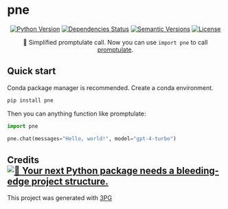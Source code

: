 # pne

<div align="center">


[![Python Version](https://img.shields.io/pypi/pyversions/pne.svg)](https://pypi.org/project/pne/)
[![Dependencies Status](https://img.shields.io/badge/dependencies-up%20to%20date-brightgreen.svg)](https://github.com/Undertone0809/pne/pulls?utf8=%E2%9C%93&q=is%3Apr%20author%3Aapp%2Fdependabot)
[![Semantic Versions](https://img.shields.io/badge/%20%20%F0%9F%93%A6%F0%9F%9A%80-semantic--versions-e10079.svg)](https://github.com/Undertone0809/pne/releases)
[![License](https://img.shields.io/github/license/Undertone0809/pne)](https://github.com/Undertone0809/pne/blob/main/LICENSE)


🚀 Simplified promptulate call. Now you can use `import pne` to call [promptulate](https://github.com/Undertone0809/promptulate).

</div>

## Quick start

Conda package manager is recommended. Create a conda environment.

```bash
pip install pne
```

Then you can anything function like promptulate:

```python
import pne

pne.chat(messages="Hello, world!", model="gpt-4-turbo")
```

## Credits [![🚀 Your next Python package needs a bleeding-edge project structure.](https://img.shields.io/badge/3PG-%F0%9F%9A%80-brightgreen)](https://github.com/Undertone0809/python-package-template)

This project was generated with [3PG](https://github.com/Undertone0809/3PG)
